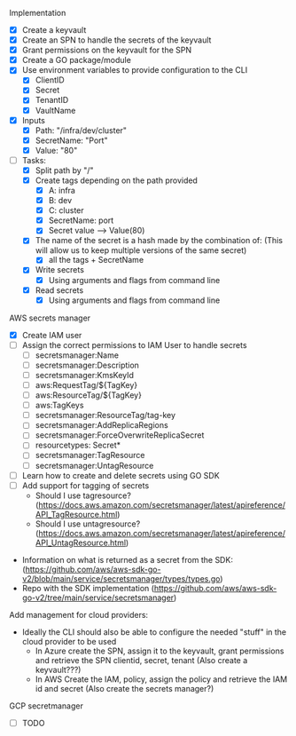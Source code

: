 Implementation

- [x] Create a keyvault
- [x] Create an SPN to handle the secrets of the keyvault
- [x] Grant permissions on the keyvault for the SPN
- [x] Create a GO package/module
- [x] Use environment variables to provide configuration to the CLI
  - [x] ClientID
  - [x] Secret
  - [x] TenantID
  - [x] VaultName
- [x] Inputs
  - [x] Path: "/infra/dev/cluster"
  - [x] SecretName: "Port"
  - [x] Value: "80"
- [ ] Tasks:
  - [x] Split path by "/" 
  - [x] Create tags depending on the path provided
    - [x] A: infra
    - [x] B: dev
    - [x] C: cluster
    - [x] SecretName: port
    - [x] Secret value --> Value(80)
  - [x] The name of the secret is a hash made by the combination of: (This will allow us to keep multiple versions of the same secret)
    - [x] all the tags + SecretName
  - [x] Write secrets
    - [x] Using arguments and flags from command line
  - [x] Read secrets
    - [x] Using arguments and flags from command line
  
AWS secrets manager
  - [x] Create IAM user
  - [ ] Assign the correct permissions to IAM User to handle secrets
    - [ ] secretsmanager:Name
    - [ ] secretsmanager:Description
    - [ ] secretsmanager:KmsKeyId
    - [ ] aws:RequestTag/${TagKey}
    - [ ] aws:ResourceTag/${TagKey}
    - [ ] aws:TagKeys
    - [ ] secretsmanager:ResourceTag/tag-key
    - [ ] secretsmanager:AddReplicaRegions
    - [ ] secretsmanager:ForceOverwriteReplicaSecret
    - [ ] resourcetypes: Secret*
    - [ ] secretsmanager:TagResource
    - [ ] secretsmanager:UntagResource
  - [ ] Learn how to create and delete secrets using GO SDK
  - [ ] Add support for tagging of secrets
    - Should I use tagresource? (https://docs.aws.amazon.com/secretsmanager/latest/apireference/API_TagResource.html)
    - Should I use untagresource? (https://docs.aws.amazon.com/secretsmanager/latest/apireference/API_UntagResource.html)
  - Information on what is returned as a secret from the SDK: (https://github.com/aws/aws-sdk-go-v2/blob/main/service/secretsmanager/types/types.go)
  - Repo with the SDK implementation (https://github.com/aws/aws-sdk-go-v2/tree/main/service/secretsmanager)

Add management for cloud providers:
 - Ideally the CLI should also be able to configure the needed "stuff" in the cloud provider to be used
   - In Azure create the SPN, assign it to the keyvault, grant permissions and retrieve the SPN clientid, secret, tenant (Also create a keyvault???)
   - In AWS Create the IAM, policy, assign the policy and retrieve the IAM id and secret (Also create the secrets manager?)

GCP secretmanager
  - [ ] TODO
